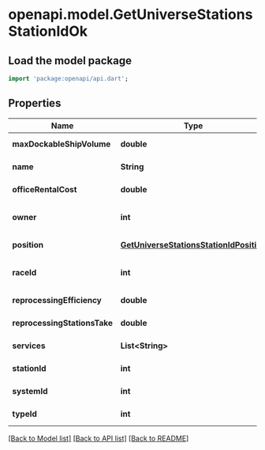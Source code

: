 # openapi.model.GetUniverseStationsStationIdOk

## Load the model package
```dart
import 'package:openapi/api.dart';
```

## Properties
Name | Type | Description | Notes
------------ | ------------- | ------------- | -------------
**maxDockableShipVolume** | **double** | max_dockable_ship_volume number | [default to null]
**name** | **String** | name string | [default to null]
**officeRentalCost** | **double** | office_rental_cost number | [default to null]
**owner** | **int** | ID of the corporation that controls this station | [optional] [default to null]
**position** | [**GetUniverseStationsStationIdPosition**](GetUniverseStationsStationIdPosition.md) |  | [default to null]
**raceId** | **int** | race_id integer | [optional] [default to null]
**reprocessingEfficiency** | **double** | reprocessing_efficiency number | [default to null]
**reprocessingStationsTake** | **double** | reprocessing_stations_take number | [default to null]
**services** | **List&lt;String&gt;** | services array | [default to []]
**stationId** | **int** | station_id integer | [default to null]
**systemId** | **int** | The solar system this station is in | [default to null]
**typeId** | **int** | type_id integer | [default to null]

[[Back to Model list]](../README.md#documentation-for-models) [[Back to API list]](../README.md#documentation-for-api-endpoints) [[Back to README]](../README.md)


